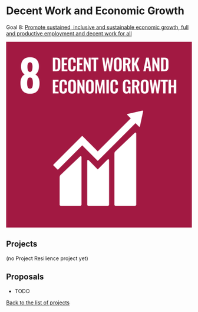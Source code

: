 # Decent Work and Economic Growth

Goal 8: [Promote sustained, inclusive and sustainable economic growth, full and productive employment and decent work for all](https://sdgs.un.org/goals/goal8)

[![Goal 8](../images/sdgs/E-WEB-Goal-08.png)](https://sdgs.un.org/goals/goal8)

## Projects

(no Project Resilience project yet)

## Proposals

- TODO

[Back to the list of projects](../README.md)